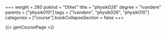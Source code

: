 +++
weight = 260
pokind = "Other"
title = "physik026"
degree = "lvandere"
parents = ["physik010"]
tags = ["lvandere", "physik026", "physik010"]
categories = ["course"]
bookCollapseSection = false
+++

{{< genCoursePage >}}
